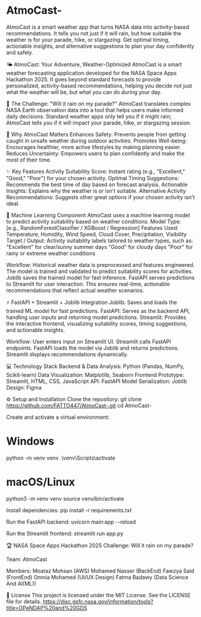 # AtmoCast-
AtmoCast is a smart weather app that turns NASA data into activity-based recommendations. It tells you not just if it will rain, but how suitable the weather is for your parade, hike, or stargazing. Get optimal timing, actionable insights, and alternative suggestions to plan your day confidently and safely.

🌤️ AtmoCast: Your Adventure, Weather-Optimized
AtmoCast is a smart weather forecasting application developed for the NASA Space Apps Hackathon 2025. It goes beyond standard forecasts to provide personalized, activity-based recommendations, helping you decide not just what the weather will be, but what you can do during your day.

🚀 The Challenge: "Will it rain on my parade?"
AtmoCast translates complex NASA Earth observation data into a tool that helps users make informed daily decisions. Standard weather apps only tell you if it might rain; AtmoCast tells you if it will impact your parade, hike, or stargazing session.

🌟 Why AtmoCast Matters
Enhances Safety: Prevents people from getting caught in unsafe weather during outdoor activities.
Promotes Well-being: Encourages healthier, more active lifestyles by making planning easier.
Reduces Uncertainty: Empowers users to plan confidently and make the most of their time.

✨ Key Features
Activity Suitability Score: Instant rating (e.g., "Excellent," "Good," "Poor") for your chosen activity.
Optimal Timing Suggestions: Recommends the best time of day based on forecast analysis.
Actionable Insights: Explains why the weather is or isn’t suitable.
Alternative Activity Recommendations: Suggests other great options if your chosen activity isn’t ideal.

🧠 Machine Learning Component
AtmoCast uses a machine learning model to predict activity suitability based on weather conditions.
Model Type: [e.g., RandomForestClassifier / XGBoost / Regression]
Features Used: Temperature, Humidity, Wind Speed, Cloud Cover, Precipitation, Visibility
Target / Output: Activity suitability labels tailored to weather types, such as:
"Excellent" for clear/sunny summer days
"Good" for cloudy days
"Poor" for rainy or extreme weather conditions

Workflow:
Historical weather data is preprocessed and features engineered.
The model is trained and validated to predict suitability scores for activities.
Joblib saves the trained model for fast inference.
FastAPI serves predictions to Streamlit for user interaction.
This ensures real-time, actionable recommendations that reflect actual weather scenarios.

⚡ FastAPI + Streamlit + Joblib Integration
Joblib: Saves and loads the trained ML model for fast predictions.
FastAPI: Serves as the backend API, handling user inputs and returning model predictions.
Streamlit: Provides the interactive frontend, visualizing suitability scores, timing suggestions, and actionable insights.

Workflow:
User enters input on Streamlit UI.
Streamlit calls FastAPI endpoints.
FastAPI loads the model via Joblib and returns predictions.
Streamlit displays recommendations dynamically.

💻 Technology Stack
Backend & Data Analysis: Python (Pandas, NumPy, Scikit-learn)
Data Visualization: Matplotlib, Seaborn
Frontend Prototype: Streamlit, HTML, CSS, JavaScript
API: FastAPI
Model Serialization: Joblib
Design: Figma

⚙ Setup and Installation
Clone the repository:
git clone https://github.com/FATTO447/AtmoCast-.git
cd AtmoCast-


Create and activate a virtual environment:
# Windows
python -m venv venv
.\venv\Scripts\activate

# macOS/Linux
python3 -m venv venv
source venv/bin/activate


Install dependencies:
pip install -r requirements.txt

Run the FastAPI backend:
uvicorn main:app --reload

Run the Streamlit frontend:
streamlit run app.py

🏆 NASA Space Apps Hackathon 2025
Challenge: Will it rain on my parade?

Team: AtmoCast

Members: 
Moataz Mohsan (AWS) 
Mohamed Nasser (BackEnd) 
Fawzya Said (FrontEnd) 
Omnia Mohamed (UI/UX Design) 
Fatma Badawy (Data Science And AI(ML)) 

📄 License
This project is licensed under the MIT License. See the LICENSE file for details.
https://disc.gsfc.nasa.gov/information/tools?title=OPeNDAP%20and%20GDS 
